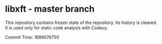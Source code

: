 # libxft - master branch

This repository contains frozen state of the repository.
Its history is cleared. It is used only for static code
analysis with Codacy.

Commit Time: 1689076750